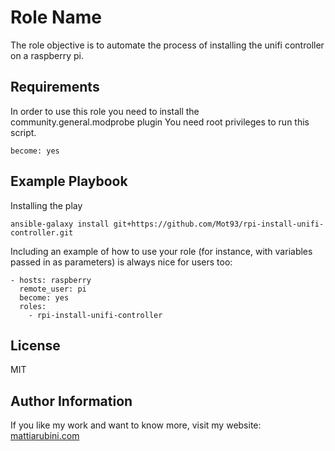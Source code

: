 Role Name
=========

The role objective is to automate the process of installing the unifi controller on a raspberry pi.

Requirements
------------

In order to use this role you need to install the community.general.modprobe plugin
You need root privileges to run this script.

    become: yes


Example Playbook
----------------

Installing the play

    ansible-galaxy install git+https://github.com/Mot93/rpi-install-unifi-controller.git

Including an example of how to use your role (for instance, with variables passed in as parameters) is always nice for users too:

    - hosts: raspberry
      remote_user: pi
      become: yes
      roles:
        - rpi-install-unifi-controller

License
-------

MIT

Author Information
------------------

If you like my work and want to know more, visit my website:
[mattiarubini.com](https://www.mattiarubini.com)
